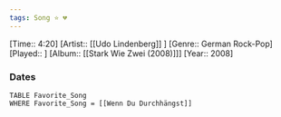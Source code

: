 ```yaml
---
tags: Song ⭐ 💔
---
```

[Time:: 4:20]
[Artist:: [[Udo Lindenberg]] ]
[Genre:: German Rock-Pop]
[Played:: ]
[Album:: [[Stark Wie Zwei (2008)]]]
[Year:: 2008]
### Dates
````dataview
TABLE Favorite_Song
WHERE Favorite_Song = [[Wenn Du Durchhängst]]
````